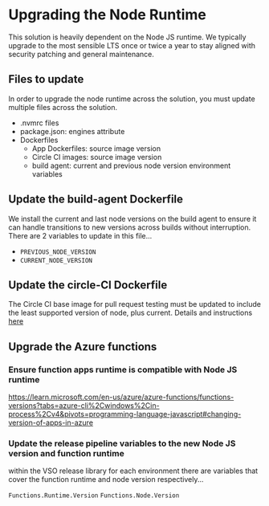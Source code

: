 # Upgrading the Node Runtime

This solution is heavily dependent on the Node JS runtime.
We typically upgrade to the most sensible LTS once or twice a year to stay aligned with security patching and general maintenance.

## Files to update

In order to upgrade the node runtime across the solution, you must update multiple files across the solution.
- .nvmrc files
- package.json: engines attribute
- Dockerfiles
  - App Dockerfiles: source image version
  - Circle CI images: source image version
  - build agent: current and previous node version environment variables

## Update the build-agent Dockerfile

We install the current and last node versions on the build agent to ensure it can handle transitions to new versions across builds without interruption.  There are 2 variables to update in this file...
- `PREVIOUS_NODE_VERSION`
- `CURRENT_NODE_VERSION`

## Update the circle-CI Dockerfile

The Circle CI base image for pull request testing must be updated to include the least supported version of node, plus current.  Details and instructions [here](!./../../deploy/docker/circleci-node-multi/README.md)

## Upgrade the Azure functions

### Ensure function apps runtime is compatible with Node JS runtime

https://learn.microsoft.com/en-us/azure/azure-functions/functions-versions?tabs=azure-cli%2Cwindows%2Cin-process%2Cv4&pivots=programming-language-javascript#changing-version-of-apps-in-azure

### Update the release pipeline variables to the new Node JS version and function runtime

within the VSO release library for each environment there are variables that cover the function runtime and node version respectively...

`Functions.Runtime.Version`
`Functions.Node.Version`
